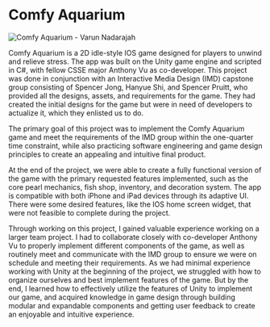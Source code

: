 # Comfy Aquarium

![Comfy Aquarium - Varun Nadarajah](https://github.com/user-attachments/assets/bb139e0d-cd6b-4063-b9b0-00ea7c6bcb34)


Comfy Aquarium is a 2D idle-style IOS game designed for players to unwind and relieve stress. The app was built on the Unity game engine and scripted in C#, with fellow CSSE major Anthony Vu as co-developer. This project was done in conjunction with an Interactive Media Design (IMD) capstone group consisting of Spencer Jong, Hanyue Shi, and Spencer Pruitt, who provided all the designs, assets, and requirements for the game. They had created the initial designs for the game but were in need of developers to actualize it, which they enlisted us to do.

The primary goal of this project was to implement the Comfy Aquarium game and meet the requirements of the IMD group within the one-quarter time constraint, while also practicing software engineering and game design principles to create an appealing and intuitive final product.

At the end of the project, we were able to create a fully functional version of the game with the primary requested features implemented, such as the core pearl mechanics, fish shop, inventory, and decoration system. The app is compatible with both iPhone and iPad devices through its adaptive UI. There were some desired features, like the IOS home screen widget, that were not feasible to complete during the project.

Through working on this project, I gained valuable experience working on a larger team project. I had to collaborate closely with co-developer Anthony Vu to properly implement different components of the game, as well as routinely meet and communicate with the IMD group to ensure we were on schedule and meeting their requirements. As we had minimal experience working with Unity at the beginning of the project, we struggled with how to organize ourselves and best implement features of the game. But by the end, I learned how to effectively utilize the features of Unity to implement our game, and acquired knowledge in game design through building modular and expandable components and getting user feedback to create an enjoyable and intuitive experience.
